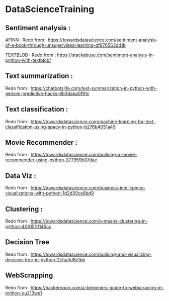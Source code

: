 # DataScienceTraining

## Sentiment analysis :
AFINN : Redo from : https://towardsdatascience.com/sentiment-analysis-of-a-book-through-unsupervised-learning-df876563dd1b

TEXTBLOB : Redo from : https://stackabuse.com/sentiment-analysis-in-python-with-textblob/

## Text summarization :
Redo from : https://chatbotslife.com/text-summarization-in-python-with-gensim-predictive-hacks-6b3daba0f91c

## Text classification :
Redo from : https://towardsdatascience.com/machine-learning-for-text-classification-using-spacy-in-python-b276b4051a49

## Movie Recommender :
Redo from : https://towardsdatascience.com/building-a-movie-recommender-using-python-277959b07dae

## Data Viz :
Redo from : https://towardsdatascience.com/business-intelligence-visualizations-with-python-1d2d30ce8bd9

## Clustering :
Redo from : https://towardsdatascience.com/k-means-clustering-in-python-4061510145cc

## Decision Tree
Redo from : https://towardsdatascience.com/building-and-visualizing-decision-tree-in-python-2cfaafd8e1bb

## WebScrapping
Redo from : https://hackernoon.com/a-beginners-guide-to-webscraping-in-python-ou213ws1